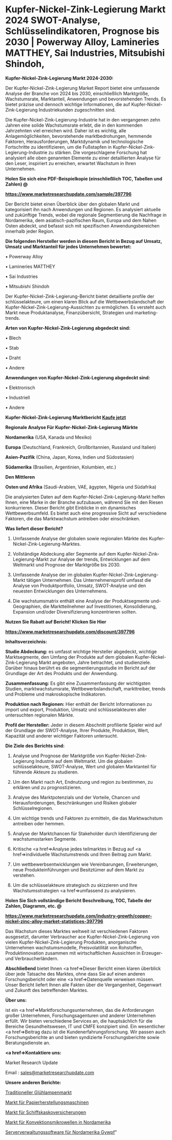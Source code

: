 # Kupfer-Nickel-Zink-Legierung Markt 2024 SWOT-Analyse, Schlüsselindikatoren, Prognose bis 2030 | Powerway Alloy, Lamineries MATTHEY, Sai Industries, Mitsubishi Shindoh, 

<strong>Kupfer-Nickel-Zink-Legierung Markt 2024-2030:</strong>

Der Kupfer-Nickel-Zink-Legierung Market Report bietet eine umfassende Analyse der Branche von 2024 bis 2030, einschließlich Marktgröße, Wachstumsrate, Marktanteil, Anwendungen und bevorstehenden Trends. Es bietet präzise und dennoch wichtige Informationen, die auf Kupfer-Nickel-Zink-Legierung Industriekunden zugeschnitten sind.

Die Kupfer-Nickel-Zink-Legierung-Industrie hat in den vergangenen zehn Jahren eine solide Wachstumsrate erlebt, die in den kommenden Jahrzehnten viel erreichen wird. Daher ist es wichtig, alle Anlagemöglichkeiten, bevorstehende marktbedrohungen, hemmende Faktoren, Herausforderungen, Marktdynamik und technologische Fortschritte zu identifizieren, um die Fußstapfen in Kupfer-Nickel-Zink-Legierung-Industrie zu stärken. Die vorgeschlagene Forschung hat analysiert alle oben genannten Elemente zu einer detaillierten Analyse für den Leser, inspiriert zu erreichen, erwartet Wachstum in Ihren Unternehmen.



<strong>Holen Sie sich eine PDF-Beispielkopie (einschließlich TOC, Tabellen und Zahlen) @
</strong>

<strong><a href=https://www.marketresearchupdate.com/sample/397796>

<strong>https://www.marketresearchupdate.com/sample/397796</u></font></a></strong></strong>

Der Bericht bietet einen Überblick über den globalen Markt und kategorisiert ihn nach Anwendungen und Regionen. Es analysiert aktuelle und zukünftige Trends, wobei die regionale Segmentierung die Nachfrage in Nordamerika, dem asiatisch-pazifischen Raum, Europa und dem Nahen Osten abdeckt, und befasst sich mit spezifischen Anwendungsbereichen innerhalb jeder Region.



<strong>Die folgenden Hersteller werden in diesem Bericht in Bezug auf Umsatz, Umsatz und Marktanteil für jedes Unternehmen bewertet:</strong>

• Powerway Alloy

• Lamineries MATTHEY

• Sai Industries

• Mitsubishi Shindoh

Der Kupfer-Nickel-Zink-Legierung-Bericht bietet detaillierte profile der schlüsselakteure, um einen klaren Blick auf die Wettbewerbslandschaft der Kupfer-Nickel-Zink-Legierung-Aussichten zu ermöglichen. Es versteht auch Markt neue Produktanalyse, Finanzübersicht, Strategien und marketing-trends.



<strong>Arten von Kupfer-Nickel-Zink-Legierung abgedeckt sind:</strong>

• Blech

• Stab

• Draht

• Andere



<strong>Anwendungen von Kupfer-Nickel-Zink-Legierung abgedeckt sind:</strong>

• Elektronisch

• Industriell

• Andere



<strong>Kupfer-Nickel-Zink-Legierung Marktbericht <a href=https://www.marketresearchupdate.com/buynow/397796>Kaufe jetzt</a></strong>



<strong>Regionale Analyse Für Kupfer-Nickel-Zink-Legierung Märkte</strong>



<strong>Nordamerika</strong> (USA, Kanada und Mexiko)



<strong>Europa</strong> (Deutschland, Frankreich, Großbritannien, Russland und Italien)



<strong>Asien-Pazifik</strong> (China, Japan, Korea, Indien und Südostasien)



<strong>Südamerika</strong> (Brasilien, Argentinien, Kolumbien, etc.)



<strong>Den Mittleren</strong> 

<strong>Osten und Afrika</strong> (Saudi-Arabien, VAE, ägypten, Nigeria und Südafrika)

Die analysierten Daten auf dem Kupfer-Nickel-Zink-Legierung-Markt helfen Ihnen, eine Marke in der Branche aufzubauen, während Sie mit den Riesen konkurrieren. Dieser Bericht gibt Einblicke in ein dynamisches Wettbewerbsumfeld. Es bietet auch eine progressive Sicht auf verschiedene Faktoren, die das Marktwachstum antreiben oder einschränken.



<strong>Was liefert dieser Bericht?</strong>

1. Umfassende Analyse der globalen sowie regionalen Märkte des Kupfer-Nickel-Zink-Legierung-Marktes.

2. Vollständige Abdeckung aller Segmente auf dem Kupfer-Nickel-Zink-Legierung-Markt zur Analyse der trends, Entwicklungen auf dem Weltmarkt und Prognose der Marktgröße bis 2030.

3. Umfassende Analyse der im globalen Kupfer-Nickel-Zink-Legierung-Markt tätigen Unternehmen. Das Unternehmensprofil umfasst die Analyse von Produktportfolio, Umsatz, SWOT-Analyse und den neuesten Entwicklungen des Unternehmens.

4. Die wachstumsmatrix enthält eine Analyse der Produktsegmente und-Geographien, die Marktteilnehmer auf Investitionen, Konsolidierung, Expansion und/oder Diversifizierung konzentrieren sollten.



<strong>Nutzen Sie Rabatt auf Bericht! Klicken Sie Hier
</strong>

<strong><a href=https://www.marketresearchupdate.com/discount/397796>https://www.marketresearchupdate.com/discount/397796</b></u></font></strong></a>



<strong>Inhaltsverzeichnis:</strong>



<strong>Studie Abdeckung:</strong> es umfasst wichtige Hersteller abgedeckt, wichtige Marktsegmente, den Umfang der Produkte auf dem globalen Kupfer-Nickel-Zink-Legierung Markt angeboten, Jahre betrachtet, und studienziele. Darüber hinaus berührt es die segmentierungsstudie im Bericht auf der Grundlage der Art des Produkts und der Anwendung.



<strong>Zusammenfassung:</strong> Es gibt eine Zusammenfassung der wichtigsten Studien, marktwachstumsrate, Wettbewerbslandschaft, markttreiber, trends und Probleme und makroskopische Indikatoren.



<strong>Produktion nach Regionen:</strong> Hier enthält der Bericht Informationen zu import und export, Produktion, Umsatz und schlüsselakteuren aller untersuchten regionalen Märkte.



<strong>Profil der Hersteller:</strong> Jeder in diesem Abschnitt profilierte Spieler wird auf der Grundlage der SWOT-Analyse, Ihrer Produkte, Produktion, Wert, Kapazität und anderer wichtiger Faktoren untersucht.



<strong>Die Ziele des Berichts sind:</strong>

1) Analyse und Prognose der Marktgröße von Kupfer-Nickel-Zink-Legierung Industrie auf dem Weltmarkt.
Um die globalen schlüsselakteure, SWOT-Analyse, Wert und globalen Marktanteil für führende Akteure zu studieren.

2) Um den Markt nach Art, Endnutzung und region zu bestimmen, zu erklären und zu prognostizieren.

3) Analyse des Marktpotenzials und der Vorteile, Chancen und Herausforderungen, Beschränkungen und Risiken globaler Schlüsselregionen.

4) Um wichtige trends und Faktoren zu ermitteln, die das Marktwachstum antreiben oder hemmen.

5) Analyse der Marktchancen für Stakeholder durch Identifizierung der wachstumsstarken Segmente.

6) Kritische <a href=>Analyse</a> jedes teilmarktes in Bezug auf <a href=>individuelle</a> Wachstumstrends und Ihren Beitrag zum Markt.

7) Um wettbewerbsentwicklungen wie Vereinbarungen, Erweiterungen, neue Produkteinführungen und Besitztümer auf dem Markt zu verstehen.

8) Um die schlüsselakteure strategisch zu skizzieren und Ihre Wachstumsstrategien <a href=>umfassend</a> zu analysieren.



<strong>Holen Sie Sich vollständige Bericht Beschreibung, TOC, Tabelle der Zahlen, Diagramm, etc. @ </strong>

<strong><a href=https://www.marketresearchupdate.com/industry-growth/copper-nickel-zinc-alloy-market-statistices-397796>https://www.marketresearchupdate.com/industry-growth/copper-nickel-zinc-alloy-market-statistices-397796</a></font></strong>

Das Wachstum dieses Marktes weltweit ist verschiedenen Faktoren ausgesetzt, darunter Verbraucher ace Kupfer-Nickel-Zink-Legierung von vielen Kupfer-Nickel-Zink-Legierung Produkten, anorganische Unternehmen wachstumsmodelle, Preisvolatilität von Rohstoffen, Produktinnovation zusammen mit wirtschaftlichen Aussichten in Erzeuger-und Verbraucherländern.



<strong>Abschließend</strong> bietet Ihnen <a href=>Dieser</a> Bericht einen klaren überblick über jede Tatsache des Marktes, ohne dass Sie auf einen anderen Forschungsbericht oder eine <a href=>Datenquelle</a> verweisen müssen. Unser Bericht liefert Ihnen alle Fakten über die Vergangenheit, Gegenwart und Zukunft des betreffenden Marktes.



<strong>Über uns:</strong>

 ist ein <a href=>Marktfors</a>chungsunternehmen, das die Anforderungen großer Unternehmen, Forschungsagenturen und anderer Unternehmen erfüllt. Wir bieten verschiedene Services an, die hauptsächlich für die Bereiche Gesundheitswesen, IT und CMFE konzipiert sind. Ein wesentlicher <a href=>Beitrag</a> dazu ist die Kundenerfahrungsforschung. Wir passen auch Forschungsberichte an und bieten syndizierte Forschungsberichte sowie Beratungsdienste an.



<strong><a href=>Kontaktiere uns:</a></strong>

Market Research Update

Email : sales@marketresearchupdate.com



<strong>Unsere anderen Berichte:</strong>

<a href=https://www.linkedin.com/pulse/traditional-incandescent-bulbs-market-has-huge>Traditioneller Glühlampenmarkt</a>

<a href=https://www.linkedin.com/pulse/paper-making-machinery-market-sizing-up-anticipating>Markt für Papierherstellungsmaschinen</a>

<a href=https://www.linkedin.com/pulse/marine-hull-insurance-market-2023-remarking>Markt für Schiffskaskoversicherungen</a>

<a href=https://www.linkedin.com/pulse/north-america-convection-microwave-market-challenges>Markt für Konvektionsmikrowellen in Nordamerika</a>

<a href=https://www.linkedin.com/pulse/north-america-server-management-software-gywpf/>Serververwaltungssoftware für Nordamerika Gywpf</a>"
